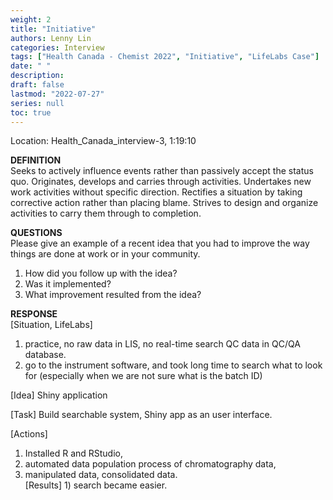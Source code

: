 ```yaml
---
weight: 2
title: "Initiative"
authors: Lenny Lin
categories: Interview
tags: ["Health Canada - Chemist 2022", "Initiative", "LifeLabs Case"]
date: " "
description: 
draft: false
lastmod: "2022-07-27"
series: null
toc: true
---
```



Location: Health_Canada_interview-3, 1:19:10  

**DEFINITION**  
Seeks to actively influence events rather than passively accept the status quo.  Originates, develops and carries through activities.  Undertakes new work activities without specific direction.  Rectifies a situation by taking corrective  action rather than placing blame.  Strives to design and organize activities to carry them through to completion.  


**QUESTIONS**  
Please give an example of a recent idea that you had to improve the way things are done at work or in your community.

1) How did you follow up with the idea?  
2) Was it implemented?  
3) What improvement resulted from the idea?

**RESPONSE**  
[Situation, LifeLabs]   
1) practice, no raw data in LIS, no real-time search QC data in QC/QA database.   
2) go to the instrument software, and took long time to search what to look for (especially when we are not sure what is the batch ID)  

[Idea] Shiny application  

[Task] Build searchable system, Shiny app as an user interface.  

[Actions]   
1) Installed R and RStudio,  
2) automated data population process of chromatography data,   
3) manipulated data, consolidated data.  
[Results] 1) search became easier.